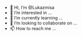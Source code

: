 - 👋 Hi, I’m @Lukazmisa
- 👀 I’m interested in ...
- 🌱 I’m currently learning ...
- 💞️ I’m looking to collaborate on ...
- 📫 How to reach me ...

<!---
Lukazmisa/Lukazmisa is a ✨ special ✨ repository because its `README.md` (this file) appears on your GitHub profile.
You can click the Preview link to take a look at your changes.
--->
